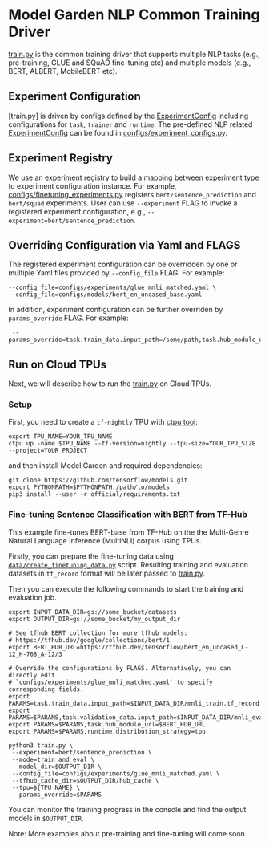 # Model Garden NLP Common Training Driver

[train.py](train.py) is the common training driver that supports multiple
NLP tasks (e.g., pre-training, GLUE and SQuAD fine-tuning etc) and multiple
models (e.g., BERT, ALBERT, MobileBERT etc).

## Experiment Configuration

[train.py] is driven by configs defined by the [ExperimentConfig](../core/config_definitions.py)
including configurations for `task`, `trainer` and `runtime`. The pre-defined
NLP related [ExperimentConfig](../core/config_definitions.py) can be found in
[configs/experiment_configs.py](configs/experiment_configs.py).

## Experiment Registry

We use an [experiment registry](../core/exp_factory.py) to build a mapping
between experiment type to experiment configuration instance. For example,
[configs/finetuning_experiments.py](configs/finetuning_experiments.py)
registers `bert/sentence_prediction` and `bert/squad` experiments. User can use
`--experiment` FLAG to invoke a registered experiment configuration,
e.g., `--experiment=bert/sentence_prediction`.

## Overriding Configuration via Yaml and FLAGS

The registered experiment configuration can be overridden by one or
multiple Yaml files provided by `--config_file` FLAG. For example:

```shell
--config_file=configs/experiments/glue_mnli_matched.yaml \
--config_file=configs/models/bert_en_uncased_base.yaml
```

In addition, experiment configuration can be further overriden by
`params_override` FLAG. For example:

```shell
 --params_override=task.train_data.input_path=/some/path,task.hub_module_url=/some/tfhub
```

## Run on Cloud TPUs

Next, we will describe how to run the [train.py](train.py) on Cloud TPUs.

### Setup
First, you need to create a `tf-nightly` TPU with
[ctpu tool](https://github.com/tensorflow/tpu/tree/master/tools/ctpu):

```shell
export TPU_NAME=YOUR_TPU_NAME
ctpu up -name $TPU_NAME --tf-version=nightly --tpu-size=YOUR_TPU_SIZE --project=YOUR_PROJECT
```

and then install Model Garden and required dependencies:

```shell
git clone https://github.com/tensorflow/models.git
export PYTHONPATH=$PYTHONPATH:/path/to/models
pip3 install --user -r official/requirements.txt
```

### Fine-tuning Sentence Classification with BERT from TF-Hub

This example fine-tunes BERT-base from TF-Hub on the the Multi-Genre Natural
Language Inference (MultiNLI) corpus using TPUs.

Firstly, you can prepare the fine-tuning data using
[`data/create_finetuning_data.py`](data/create_finetuning_data.py) script.
Resulting training and evaluation datasets in `tf_record` format will be later
passed to [train.py](train.py).

Then you can execute the following commands to start the training and evaluation
job.

```shell
export INPUT_DATA_DIR=gs://some_bucket/datasets
export OUTPUT_DIR=gs://some_bucket/my_output_dir

# See tfhub BERT collection for more tfhub models:
# https://tfhub.dev/google/collections/bert/1
export BERT_HUB_URL=https://tfhub.dev/tensorflow/bert_en_uncased_L-12_H-768_A-12/3

# Override the configurations by FLAGS. Alternatively, you can directly edit
# `configs/experiments/glue_mnli_matched.yaml` to specify corresponding fields.
export PARAMS=task.train_data.input_path=$INPUT_DATA_DIR/mnli_train.tf_record
export PARAMS=$PARAMS,task.validation_data.input_path=$INPUT_DATA_DIR/mnli_eval.tf_record
export PARAMS=$PARAMS,task.hub_module_url=$BERT_HUB_URL
export PARAMS=$PARAMS,runtime.distribution_strategy=tpu

python3 train.py \
 --experiment=bert/sentence_prediction \
 --mode=train_and_eval \
 --model_dir=$OUTPUT_DIR \
 --config_file=configs/experiments/glue_mnli_matched.yaml \
 --tfhub_cache_dir=$OUTPUT_DIR/hub_cache \
 --tpu=${TPU_NAME} \
 --params_override=$PARAMS

```

You can monitor the training progress in the console and find the output
models in `$OUTPUT_DIR`.

Note: More examples about pre-training and fine-tuning will come soon.
